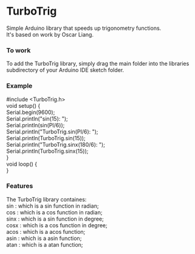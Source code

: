 # TurboTrig
 Simple Arduino library that speeds up trigonometry functions.<br>
 It's based on work by Oscar Liang.<br>

### To work
 To add the TurboTrig library, simply drag the main folder into the libraries subdirectory of your Arduino IDE sketch folder.<br>
 
### Example
 #include <TurboTrig.h><br>
 void setup() {<br>
    Serial.begin(9600);<br>
    Serial.println("sin(15): ");<br>
    Serial.println(sin(PI/6));<br>
    Serial.println("TurboTrig.sin(PI/6): ");<br>
    Serial.println(TurboTrig.sin(15));<br>
    Serial.println("TurboTrig.sinx(180/6): ");<br>
    Serial.println(TurboTrig.sinx(15));<br>
 }<br>
 void loop() {<br>
 }<br>
 
### Features
 The TurboTrig library containes:<br>
    sin  : which is a sin function in radian;<br>
    cos  : which is a cos function in radian;<br>
    sinx : which is a sin function in degree;<br>
    cosx : which is a cos function in degree;<br>
    acos : which is a acos function;<br>
    asin : which is a asin function;<br>
    atan : which is a atan function;<br>
    
